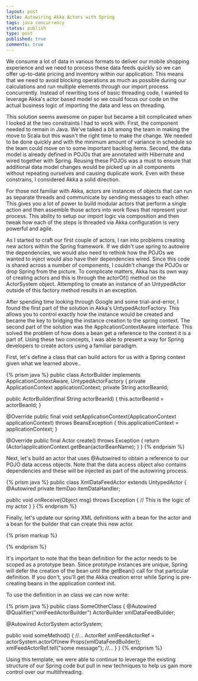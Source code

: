```yaml
---
layout: post
title: Autowiring Akka Actors with Spring
tags: java concurrency
status: publish
type: post
published: true
comments: true
---
```

We consume a lot of data in various formats to deliver our mobile shopping 
experience and we need to process these data feeds quickly so we can offer 
up-to-date pricing and inventory within our application. This means that we need 
to avoid blocking operations as much as possible during our calculations and run 
multiple elements through our import process concurrently. Instead of rewriting 
tons of basic threading code, I wanted to leverage Akka\'s actor based model so we 
could focus our code on the actual business logic of importing the data and less 
on threading.

This solution seems awesome on paper but became a bit complicated when I looked at 
the two constraints I had to work with. First, the component needed to remain in Java. 
We\'ve talked a bit among the team in making the move to Scala but this wasn\'t the right 
time to make the change. We needed to be done quickly and with the minimum amount of 
variance in schedule so the team could move on to some important backlog items. Second, 
the data model is already defined in POJOs that are annotated with Hibernate and wired 
together with Spring. Reusing these POJOs was a must to ensure that additional data model 
changes would be picked up in all components without repeating ourselves and causing 
duplicate work. Even with these constrains, I considered Akka a solid direction.

<!--EndExcerpt-->

For those not familiar with Akka, actors are instances of objects that can run as separate 
threads and communicate by sending messages to each other. This gives you a lot of power to 
build modular actors that perform a single action and then assemble those actors into work 
flows that represent your process. This ability to setup our import logic via composition 
and then tweak how each of the steps is threaded via Akka configuration is very powerful 
and agile. 

As I started to craft our first couple of actors, I ran into problems creating new actors 
within the Spring framework. If we didn\'t use spring to autowire the dependencies, we would 
also need to rethink how the POJOs we wanted to inject would also have their dependencies 
wired. Since this code is shared across a number of components, I couldn\'t change the POJOs 
or drop Spring from the picture. To complicate matters, Akka has its own way of creating actors 
and this is through the actorOf() method on the ActorSystem object. Attempting to create an 
instance of an UntypedActor outside of this factory method results in an exception. 

After spending time looking through Google and some trial-and-error, I found the first part of 
the solution in Akka\'s UntypedActorFactory. This allows you to control exactly how the instance 
would be created and became the key to bridging the instance creation to the spring context. 
The second part of the solution was the ApplicationContextAware interface. This solved the 
problem of how does a bean get a reference to the context it is a part of. Using these two 
concepts, I was able to present a way for Spring developers to create actors using a familiar 
paradigm. 

First, let\'s define a class that can build actors for us with a Spring context given what we 
learned above..

{% prism java %}
public class ActorBuilder implements  ApplicationContextAware, UntypedActorFactory
{
   private ApplicationContext applicationContext;
   private String actorBeanId;

   public ActorBuilder(final String actorBeanId)
   {
      this.actorBeanId = actorBeanId;
   }

   @Override
   public final void setApplicationContext(ApplicationContext applicationContext) throws BeansException
   {
      this.applicationContext = applicationContext;
   }

   @Override
   public final Actor create() throws Exception 
   {
      return (Actor)applicationContext.getBean(actorBeanName);
   }
}
{% endprism %}

Next, let\'s build an actor that uses @Autowired to obtain a reference to our 
POJO data access objects. Note that the data access object also contains 
dependencies and these will be injected as part of the autowiring process.

{% prism java %}
public class XmlDataFeedActor extends UntypedActor
{
   @Autowired
   private ItemDao itemDataHandler;

   public void onReceive(Object msg) throws Exception
   {
      // This is the logic of my actor
   }
}
{% endprism %}

Finally, let\'s update our spring XML definitions with a bean for the actor and a 
bean  for the builder that can create this new actor.

{% prism markup %}
<!--  ItemDao bean is defined in a base XML conf file imported -->
<bean id="actorSystem" class="akka.actor.ActorSystem" factory-method="create" scope="singleton">
   <constructor-arg value="myapp"/>
</bean>

<bean id="xmlFeedActorBuilder" class="ActorBuilder" scope="singleton">
   <constructor-arg value="xmlFeedActor"/>
</bean>

<bean id="xmlFeedActor" class="XmlDataFeedActor" scope="prototype"/>
{% endprism %}

It\'s important to note that the bean definition for the actor needs to be scoped as 
a prototype bean. Since prototype instances are unique, Spring will defer the creation 
of the bean until the getBean() call for that particular definition. If you don\'t, 
you\'ll get the Akka creation error while Spring is pre-creating beans in the 
application context init.

To use the definition in an class we can now write:

{% prism java %}
public class SomeOtherClass 
{
   @Autowired
   @Qualifier("xmlFeedActorBuilder")
   ActorBuilder xmlDataFeedBuilder;

   @Autowired
   ActorSystem actorSystem;

   public void someMethod()
   {
      //...
      ActorRef xmlFeedActorRef = actorSystem.actorOf(new Props(xmlDataFeedBuilder));
      xmlFeedActorRef.tell("some message");
      //...
   }
}
{% endprism %}

Using this template, we were able to continue to leverage the existing structure of our 
Spring code but pull in new techniques to help us gain more control over our multithreading.
